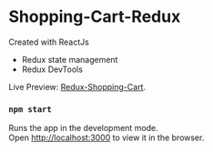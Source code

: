# Shopping-Cart-Redux
Created with ReactJs
- Redux state management
- Redux DevTools

Live Preview: [Redux-Shopping-Cart](https://shoppingcart-redux.netlify.app/).

### `npm start`

Runs the app in the development mode.<br />
Open [http://localhost:3000](http://localhost:3000) to view it in the browser.

